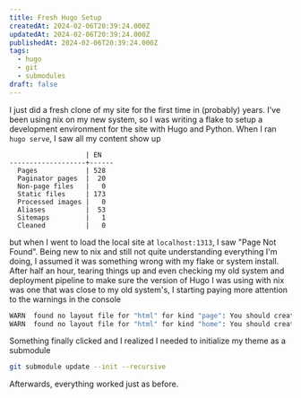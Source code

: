 ```yaml
---
title: Fresh Hugo Setup
createdAt: 2024-02-06T20:39:24.000Z
updatedAt: 2024-02-06T20:39:24.000Z
publishedAt: 2024-02-06T20:39:24.000Z
tags:
  - hugo
  - git
  - submodules
draft: false
---
```


I just did a fresh clone of my site for the first time in (probably) years.
I've been using nix on my new system, so I was writing a flake to setup a development environment for the site with Hugo and Python.
When I ran `hugo serve`, I saw all my content show up

```text
                   | EN
-------------------+------
  Pages            | 528
  Paginator pages  |  20
  Non-page files   |   0
  Static files     | 173
  Processed images |   0
  Aliases          |  53
  Sitemaps         |   1
  Cleaned          |   0
```

but when I went to load the local site at `localhost:1313`, I saw "Page Not Found".
Being new to nix and still not quite understanding everything I'm doing, I assumed it was something wrong with my flake or system install.
After half an hour, tearing things up and even checking my old system and deployment pipeline to make sure the version of Hugo I was using with nix was one that was close to my old system's, I starting paying more attention to the warnings in the console

```sh
WARN  found no layout file for "html" for kind "page": You should create a template file which matches Hugo Layouts Lookup Rules for this combination.
WARN  found no layout file for "html" for kind "home": You should create a template file which matches Hugo Layouts Lookup Rules for this combination.
```

Something finally clicked and I realized I needed to initialize my theme as a submodule

```sh
git submodule update --init --recursive
```

Afterwards, everything worked just as before.
